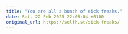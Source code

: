 ```yaml
---
title: "You are all a bunch of sick freaks."
date: Sat, 22 Feb 2025 22:05:04 +0100
original_url: https://selfh.st/sick-freaks/
---
```


